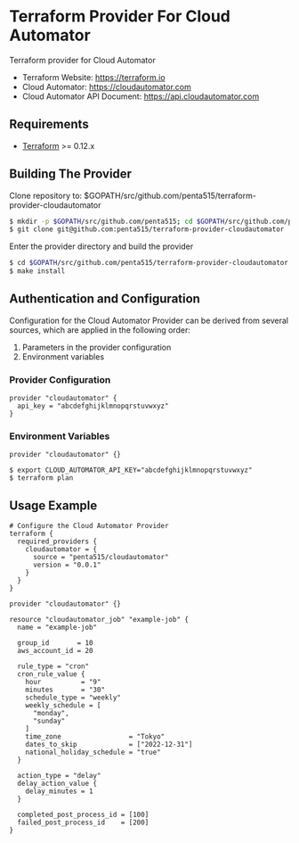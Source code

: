 # Terraform Provider For Cloud Automator
Terraform provider for Cloud Automator

- Terraform Website: https://terraform.io
- Cloud Automator: https://cloudautomator.com
- Cloud Automator API Document: https://api.cloudautomator.com

## Requirements

-	[Terraform](https://www.terraform.io/downloads.html) >= 0.12.x

## Building The Provider

Clone repository to: $GOPATH/src/github.com/penta515/terraform-provider-cloudautomator

```sh
$ mkdir -p $GOPATH/src/github.com/penta515; cd $GOPATH/src/github.com/penta515
$ git clone git@github.com:penta515/terraform-provider-cloudautomator
```

Enter the provider directory and build the provider

```sh
$ cd $GOPATH/src/github.com/penta515/terraform-provider-cloudautomator
$ make install
```

## Authentication and Configuration
Configuration for the Cloud Automator Provider can be derived from several sources, which are applied in the following order:

1. Parameters in the provider configuration
1. Environment variables

### Provider Configuration

```hcl
provider "cloudautomator" {
  api_key = "abcdefghijklmnopqrstuvwxyz"
}
```

### Environment Variables

```hcl
provider "cloudautomator" {}
```

```shell
$ export CLOUD_AUTOMATOR_API_KEY="abcdefghijklmnopqrstuvwxyz"
$ terraform plan
```

## Usage Example

```hcl
# Configure the Cloud Automator Provider
terraform {
  required_providers {
    cloudautomator = {
      source = "penta515/cloudautomator"
      version = "0.0.1"
    }
  }
}

provider "cloudautomator" {}

resource "cloudautomator_job" "example-job" {
  name = "example-job"

  group_id       = 10
  aws_account_id = 20

  rule_type = "cron"
  cron_rule_value {
    hour          = "9"
    minutes       = "30"
    schedule_type = "weekly"
    weekly_schedule = [
      "monday",
      "sunday"
    ]
    time_zone                 = "Tokyo"
    dates_to_skip             = ["2022-12-31"]
    national_holiday_schedule = "true"
  }

  action_type = "delay"
  delay_action_value {
    delay_minutes = 1
  }

  completed_post_process_id = [100]
  failed_post_process_id    = [200]
}
```
